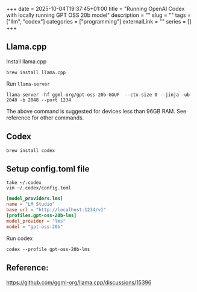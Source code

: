 +++ 
date = 2025-10-04T19:37:45+01:00
title = "Running OpenAI Codex with locally running GPT OSS 20b model"
description = ""
slug = "" 
tags = ["llm", "codex"]
categories = ["programming"]
externalLink = ""
series = []
+++

## Llama.cpp

Install llama.cpp

```shell
brew install llama.cpp
```

Run `llama-server`

```shell
llama-server -hf ggml-org/gpt-oss-20b-GGUF  --ctx-size 0 --jinja -ub 2048 -b 2048 --port 1234
```

The above command is suggested for devices less than 96GB RAM. See reference for other commands.

## Codex

```shell
brew install codex
```

## Setup config.toml file

```shell
take ~/.codex
vim ~/.codex/config.toml
```

```toml
[model_providers.lms]
name = "LM Studio"
base_url = "http://localhost:1234/v1"
[profiles.gpt-oss-20b-lms]
model_provider = "lms"
model = "gpt-oss:20b"
```

Run codex

```shell
codex --profile gpt-oss-20b-lms
```

## Reference:

https://github.com/ggml-org/llama.cpp/discussions/15396

